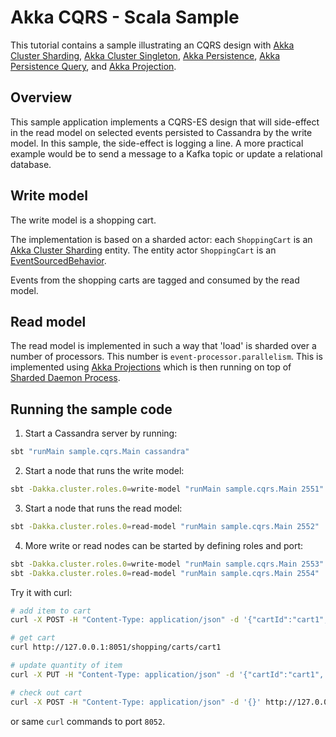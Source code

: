 # Akka CQRS - Scala Sample

This tutorial contains a sample illustrating an CQRS design with [Akka Cluster Sharding](https://doc.akka.io/docs/akka/2.6/typed/cluster-sharding.html), [Akka Cluster Singleton](https://doc.akka.io/docs/akka/2.6/typed/cluster-singleton.html), [Akka Persistence](https://doc.akka.io/docs/akka/2.6/typed/persistence.html), [Akka Persistence Query](https://doc.akka.io/docs/akka/2.6/persistence-query.html), and [Akka Projection](https://doc.akka.io/docs/akka-projection/1.0.0/index.html).

## Overview

This sample application implements a CQRS-ES design that will side-effect in the read model on selected events persisted to Cassandra by the write model. In this sample, the side-effect is logging a line. A more practical example would be to send a message to a Kafka topic or update a relational database.

## Write model

The write model is a shopping cart.

The implementation is based on a sharded actor: each `ShoppingCart` is an [Akka Cluster Sharding](https://doc.akka.io/docs/akka/2.6/typed/cluster-sharding.html) entity. The entity actor `ShoppingCart` is an [EventSourcedBehavior](https://doc.akka.io/docs/akka/2.6/typed/persistence.html).

Events from the shopping carts are tagged and consumed by the read model.

## Read model

The read model is implemented in such a way that 'load' is sharded over a number of processors. This number is `event-processor.parallelism`.
This is implemented using [Akka Projections](https://doc.akka.io/docs/akka-projection/current) which is then running on top of
 [Sharded Daemon Process](https://doc.akka.io/docs/akka/current/typed/cluster-sharded-daemon-process.html).

## Running the sample code

1. Start a Cassandra server by running:

```bash
sbt "runMain sample.cqrs.Main cassandra"
```

2. Start a node that runs the write model:

```bash
sbt -Dakka.cluster.roles.0=write-model "runMain sample.cqrs.Main 2551"
```

3. Start a node that runs the read model:

```bash
sbt -Dakka.cluster.roles.0=read-model "runMain sample.cqrs.Main 2552"
```

4. More write or read nodes can be started by defining roles and port:

```bash
sbt -Dakka.cluster.roles.0=write-model "runMain sample.cqrs.Main 2553"
sbt -Dakka.cluster.roles.0=read-model "runMain sample.cqrs.Main 2554"
```

Try it with curl:

```bash
# add item to cart
curl -X POST -H "Content-Type: application/json" -d '{"cartId":"cart1", "itemId":"socks", "quantity":3}' http://127.0.0.1:8051/shopping/carts

# get cart
curl http://127.0.0.1:8051/shopping/carts/cart1

# update quantity of item
curl -X PUT -H "Content-Type: application/json" -d '{"cartId":"cart1", "itemId":"socks", "quantity":5}' http://127.0.0.1:8051/shopping/carts

# check out cart
curl -X POST -H "Content-Type: application/json" -d '{}' http://127.0.0.1:8051/shopping/carts/cart1/checkout
```

or same `curl` commands to port `8052`.
